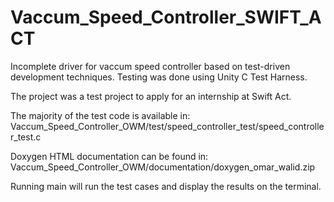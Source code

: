# Vaccum_Speed_Controller_SWIFT_ACT
 Incomplete driver for vaccum speed controller based on test-driven development techniques. Testing was done using Unity C Test Harness.
 
 The project was a test project to apply for an internship at Swift Act.
 
 The majority of the test code is available in: Vaccum_Speed_Controller_OWM/test/speed_controller_test/speed_controller_test.c
 
 Doxygen HTML documentation can be found in: Vaccum_Speed_Controller_OWM/documentation/doxygen_omar_walid.zip
 
 Running main will run the test cases and display the results on the terminal.
